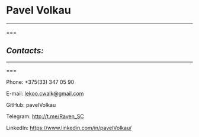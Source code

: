 # **Pavel Volkau**

---

===

## **_Contacts:_**

---

===

Phone: +375(33) 347 05 90

E-mail: lekoo.cwalk@gmail.com

GitHub: pavelVolkau

Telegram: http://t.me/Raven_SC

LinkedIn: https://www.linkedin.com/in/pavelVolkau/
